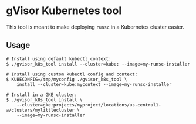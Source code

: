 # gVisor Kubernetes tool

This tool is meant to make deploying `runsc` in a Kubernetes cluster easier.

## Usage

```shell
# Install using default kubectl context:
$ ./gvisor_k8s_tool install --cluster=kube: --image=my-runsc-installer

# Install using custom kubectl config and context:
$ KUBECONFIG=/tmp/myconfig ./gvisor_k8s_tool \
    install --cluster=kube:mycontext --image=my-runsc-installer

# Install in a GKE cluster:
$ ./gvisor_k8s_tool install \
    --cluster=gke:projects/myproject/locations/us-central1-a/clusters/mylittlecluster \
    --image=my-runsc-installer
```
